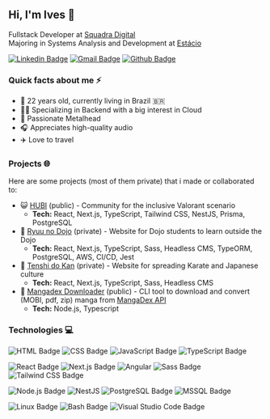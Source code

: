 ## Hi, I'm Ives 👋

<p>
  Fullstack Developer at <a href="https://www.squadra.com.br/">Squadra Digital</a><br/>
  Majoring in Systems Analysis and Development at <a href="https://estacio.br/">Estácio</a>
</p>

[![Linkedin Badge](https://img.shields.io/badge/-LinkedIn-blue?style=flat-square&logo=Linkedin&logoColor=white&link=https://www.linkedin.com/in/ivesmw/)](https://www.linkedin.com/in/ivesmw)
[![Gmail Badge](https://img.shields.io/badge/-Gmail-d14836?style=flat-square&logo=Gmail&logoColor=white&link=mailto:ivesmw@gmail.com)](mailto:ivesmw@gmail.com)
[![Github Badge](http://img.shields.io/badge/-Github-black?style=flat-square&logo=github&link=https://github.com/mwives/)](https://github.com/mwives/) 

### Quick facts about me ⚡

- 🎂 22 years old, currently living in Brazil 🇧🇷
- 👨‍💻 Specializing in Backend with a big interest in Cloud
- 🤘 Passionate Metalhead
- 🎧 Appreciates high-quality audio
- ✈️ Love to travel

### Projects 🌐

Here are some projects (most of them private) that i made or collaborated to:

- 😺 [HUBI](https://www.hubinclusivo.com/) (public) - Community for the inclusive Valorant scenario
  - **Tech:** React, Next.js, TypeScript, Tailwind CSS, NestJS, Prisma, PostgreSQL
- 🐉 [Ryuu no Dojo](https://www.ryuunodojo.com/) (private) - Website for Dojo students to learn outside the Dojo
  - **Tech:** React, Next.js, TypeScript, Sass, Headless CMS, TypeORM, PostgreSQL, AWS, CI/CD, Jest
- 🥋 [Tenshi do Kan](https://www.tenshidokan.com.br/) (private) - Website for spreading Karate and Japanese culture
  - **Tech:** React, Next.js, TypeScript, Sass, Headless CMS
- 📖 [Mangadex Downloader](https://github.com/naygo/mangadex-downloader) (public) - CLI tool to download and convert (MOBI, pdf, zip) manga from [MangaDex API](https://api.mangadex.org/docs/)
  - **Tech:** Node.js, Typescript

### Technologies 💻

![HTML Badge](https://img.shields.io/badge/-HTML5-E34F26?style=flat-square&logo=html5&logoColor=white)
![CSS Badge](https://img.shields.io/badge/-CSS3-1572B6?style=flat-square&logo=css3&logoColor=white)
![JavaScript Badge](https://img.shields.io/badge/-JavaScript-yellow?style=flat-square&logo=javascript&logoColor=white)
![TypeScript Badge](https://img.shields.io/badge/-TypeScript-blue?style=flat-square&logo=typescript&logoColor=white)

![React Badge](https://img.shields.io/badge/-React-blue?style=flat-square&logo=react&logoColor=white)
![Next.js Badge](https://img.shields.io/badge/-Next.js-000000?style=flat-square&logo=next.js&logoColor=white)
![Angular](https://img.shields.io/badge/-Angular-red?style=flat-square&logo=angular&logoColor=white)
![Sass Badge](https://img.shields.io/badge/-Sass-CC6699?style=flat-square&logo=sass&logoColor=white)
![Tailwind CSS Badge](https://img.shields.io/badge/-Tailwind%20CSS-38B2AC?style=flat-square&logo=tailwind-css&logoColor=white)

![Node.js Badge](https://img.shields.io/badge/-Node.js-green?style=flat-square&logo=node.js&logoColor=white)
![NestJS](https://img.shields.io/badge/-NestJS-E0234E?style=flat-square&logo=nestjs&logoColor=white) 
![PostgreSQL Badge](https://img.shields.io/badge/-PostgreSQL-blue?style=flat-square&logo=postgresql&logoColor=white)
![MSSQL Badge](https://img.shields.io/badge/-MSSQL-orange?style=flat-square&logo=microsoft-sql-server&logoColor=white)

![Linux Badge](https://img.shields.io/badge/-Linux-black?style=flat-square&logo=linux&logoColor=white)
![Bash Badge](https://img.shields.io/badge/-Bash-4EAA25?style=flat-square&logo=gnu-bash&logoColor=white)
![Visual Studio Code Badge](https://img.shields.io/badge/-Visual%20Studio%20Code-007ACC?style=flat-square&logo=visual-studio-code&logoColor=white)



